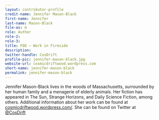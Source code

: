 ```yaml
---
layout: contributor-profile
credit-name: Jennifer Mason-Black
first-name: Jennifer
last-name: Mason-Black
file-as: m
role: Author
role-2:
role-3:
title: FOO — Work in Fireside
description: 
twitter-handle: CosDrift
profile-pic: jennifer-mason-black.jpg
website-url: cosmicdriftwood.wordpress.com
short-name: jennifer-mason-black
permalink: jennifer-mason-black
---
```

Jennifer Mason-Black lives in the woods of Massachusetts, surrounded by her human family and a menagerie of elderly animals. Her fiction has appeared in The Sun, Strange Horizons, and Daily Science Fiction, among others. Additional information about her work can be found at [cosmicdriftwood.wordpress.com/](http://cosmicdriftwood.wordpress.com/). She can be found on Twitter at [@CosDrift](https://twitter.com/CosDrift)
